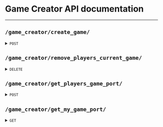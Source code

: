 # Game Creator API documentation

----------------------------------------------------------------------------------------------------------------------------------------

## `/game_creator/create_game/`

<details>
 <summary><code>POST</code></summary>


### Request

#### Header

> | name            | type   | description   | requirement |
> |-----------------|--------|---------------|-------------|
> | `Authorization` | String | Service token | Required    |

#### Body

> | name             | type                | description                                                                                                                                                                                                                                                                                                                                                                       | requirement |
> |------------------|---------------------|-----------------------------------------------------------------------------------------------------------------------------------------------------------------------------------------------------------------------------------------------------------------------------------------------------------------------------------------------------------------------------------|-------------|
> | `request_issuer` | str                 | Either 'tournament' or 'matchmaking'                                                                                                                                                                                                                                                                                                                                              | Required    |
> | `game_id`        | int                 | ID of the created game                                                                                                                                                                                                                                                                                                                                                            | Required    |
> | `players`        | list[Optional[int]] | ID of the players in the game or null when the player doesn't have an opponent in the first round:<br/> <br/> index 0 vs index 1 (At least 1 isn't null)<br/> index 2 vs index 3 (At least 1 isn't null)<br/> ...<br/> <br/> Need at least 2 players (null does not count as a player)<br/> len(players) needs to be a power of 2<br/> A player can only be in one game at a time | Required    |

### Response

#### Status code

> | status code | content-type       | response                                                                                     | example                                                                                    |
> |-------------|--------------------|----------------------------------------------------------------------------------------------|--------------------------------------------------------------------------------------------|
> | `201`       | `application/json` | {'port': int}                                                                                | {'port': 60000}                                                                            |
> | `400`       | `application/json` | {'errors': list[str]}                                                                        | {'errors': ['game_id field is missing', 'players[1] is not an Optional[int]']}             |
> | `401`       | `application/json` | {'errors': list[str]}                                                                        | {'errors': ["Invalid token type. Token must be a <class 'bytes'>"]}                        |
> | `409`       | `application/json` | {'errors': ['Some player(s) are already in a game'], 'players_already_in_a_game': list[int]} | {'errors': ['Some player(s) are already in a game'], 'players_already_in_a_game': [2, 56]} |
> | `500`       | `application/json` | {'errors': list[str]}                                                                        | {'errors': ['Error creating game server: reason']}                                         |
> | `503`       | `application/json` | {'errors': list[str]}                                                                        | {'errors': ['No available ports']}                                                         |

----------------------------------------------------------------------------------------------------------------------------------------

</details>

## `/game_creator/remove_players_current_game/`

<details>
 <summary><code>DELETE</code></summary>

### Info
> This should only be used by game_server

### Request

#### Header

> | name            | type   | description   | requirement |
> |-----------------|--------|---------------|-------------|
> | `Authorization` | String | Service token | Required    |

#### Body

> | name             | type      | description                                   | requirement |
> |------------------|-----------|-----------------------------------------------|-------------|
> | `players`        | list[int] | ID of the players who are no longer in a game | Required    |

### Response

#### Status code

> | status code | content-type       | response              | example                                                             |
> |-------------|--------------------|-----------------------|---------------------------------------------------------------------|
> | `204`       | `application/json` | {}                    | {}                                                                  |
> | `400`       | `application/json` | {'errors': list[str]} | {'errors': ['players[1] is not an int']}                            |
> | `401`       | `application/json` | {'errors': list[str]} | {'errors': ["Invalid token type. Token must be a <class 'bytes'>"]} |

----------------------------------------------------------------------------------------------------------------------------------------
</details>

## `/game_creator/get_players_game_port/`

<details>
 <summary><code>POST</code></summary>

### Request

#### Header

> | name            | type   | description   | requirement |
> |-----------------|--------|---------------|-------------|
> | `Authorization` | String | Service token | Required    |

#### Body

> | name             | type      | description       | requirement |
> |------------------|-----------|-------------------|-------------|
> | `players`        | list[int] | ID of the players | Required    |

### Response

#### Status code

> | status code | content-type       | response                              | example                                                             |
> |-------------|--------------------|---------------------------------------|---------------------------------------------------------------------|
> | `200`       | `application/json` | {str(player_id): Optinal\[int](port)} | {'4': 4242, '7': null}                                              |
> | `400`       | `application/json` | {'errors': list[str]}                 | {'errors': ['players[1] is not an int']}                            |
> | `401`       | `application/json` | {'errors': list[str]}                 | {'errors': ["Invalid token type. Token must be a <class 'bytes'>"]} |

----------------------------------------------------------------------------------------------------------------------------------------
</details>

## `/game_creator/get_my_game_port/`

<details>
 <summary><code>GET</code></summary>

### Request

#### Header

> | name            | type   | description       | requirement |
> |-----------------|--------|-------------------|-------------|
> | `Authorization` | String | User access token | Required    |

### Response

#### Status code

> | status code | content-type       | response                | example                                                             |
> |-------------|--------------------|-------------------------|---------------------------------------------------------------------|
> | `200`       | `application/json` | {'port': Optional[int]} | {'port': 4242}                                                      |
> | `401`       | `application/json` | {'errors': list[str]}   | {'errors': ["Invalid token type. Token must be a <class 'bytes'>"]} |

----------------------------------------------------------------------------------------------------------------------------------------
</details>
